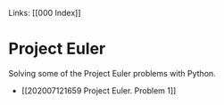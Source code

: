 Links: [[000 Index]]

# Project Euler
Solving some of the Project Euler problems with Python.

- [[202007121659 Project Euler. Problem 1]]